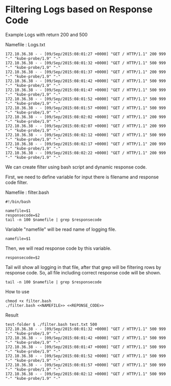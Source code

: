 # Filtering Logs based on Response Code

Example Logs with return 200 and 500

Namefile : Logs.txt
```
172.10.36.38 - - [09/Sep/2015:08:01:27 +0000] "GET / HTTP/1.1" 200 999 "-" "kube-probe/1.9" "-"
172.10.36.38 - - [09/Sep/2015:08:01:32 +0000] "GET / HTTP/1.1" 500 999 "-" "kube-probe/1.9" "-"
172.10.36.38 - - [09/Sep/2015:08:01:37 +0000] "GET / HTTP/1.1" 200 999 "-" "kube-probe/1.9" "-"
172.10.36.38 - - [09/Sep/2015:08:01:42 +0000] "GET / HTTP/1.1" 500 999 "-" "kube-probe/1.9" "-"
172.10.36.38 - - [09/Sep/2015:08:01:47 +0000] "GET / HTTP/1.1" 500 999 "-" "kube-probe/1.9" "-"
172.10.36.38 - - [09/Sep/2015:08:01:52 +0000] "GET / HTTP/1.1" 500 999 "-" "kube-probe/1.9" "-"
172.10.36.38 - - [09/Sep/2015:08:01:57 +0000] "GET / HTTP/1.1" 500 999 "-" "kube-probe/1.9" "-"
172.10.36.38 - - [09/Sep/2015:08:02:02 +0000] "GET / HTTP/1.1" 200 999 "-" "kube-probe/1.9" "-"
172.10.36.38 - - [09/Sep/2015:08:02:07 +0000] "GET / HTTP/1.1" 200 999 "-" "kube-probe/1.9" "-"
172.10.36.38 - - [09/Sep/2015:08:02:12 +0000] "GET / HTTP/1.1" 500 999 "-" "kube-probe/1.9" "-"
172.10.36.38 - - [09/Sep/2015:08:02:17 +0000] "GET / HTTP/1.1" 200 999 "-" "kube-probe/1.9" "-"
172.10.36.38 - - [09/Sep/2015:08:02:22 +0000] "GET / HTTP/1.1" 200 999 "-" "kube-probe/1.9" "-"
```

We can create filter using bash script and dynamic response code.

First, we need to define variable for input there is filename and response code filter.  

Namefile : filter.bash
```
#!/bin/bash

namefile=$1
responsecode=$2
tail -n 100 $namefile | grep $responsecode

```

Variable "namefile" will be read name of logging file.
```
namefile=$1
```


Then, we will read response code by this variable.
```
responsecode=$2
```

Tail will show all logging in that file, after that grep will be filtering rows by response code.
So, all file including correct response code will be shown.
```
tail -n 100 $namefile | grep $responsecode
```


How to use
```
chmod +x filter.bash
./filter.bash <<NAMEFILE>> <<REPONSE_CODE>>
```

Result 
```
test-folder $ ./filter.bash test.txt 500
172.10.36.38 - - [09/Sep/2015:08:01:32 +0000] "GET / HTTP/1.1" 500 999 "-" "kube-probe/1.9" "-"
172.10.36.38 - - [09/Sep/2015:08:01:42 +0000] "GET / HTTP/1.1" 500 999 "-" "kube-probe/1.9" "-"
172.10.36.38 - - [09/Sep/2015:08:01:47 +0000] "GET / HTTP/1.1" 500 999 "-" "kube-probe/1.9" "-"
172.10.36.38 - - [09/Sep/2015:08:01:52 +0000] "GET / HTTP/1.1" 500 999 "-" "kube-probe/1.9" "-"
172.10.36.38 - - [09/Sep/2015:08:01:57 +0000] "GET / HTTP/1.1" 500 999 "-" "kube-probe/1.9" "-"
172.10.36.38 - - [09/Sep/2015:08:02:12 +0000] "GET / HTTP/1.1" 500 999 "-" "kube-probe/1.9" "-"
```

